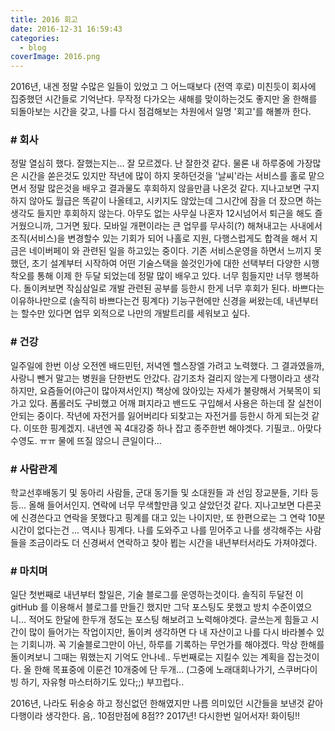 ```yaml
---
title: 2016 회고
date: 2016-12-31 16:59:43
categories:
  - blog
coverImage: 2016.png
---
```

2016년, 내겐 정말 수많은 일들이 있었고 그 어느때보다 (전역 후로) 미친듯이 회사에 집중했던 시간들로 기억난다. 무작정 다가오는 새해를 맞이하는것도 좋지만 올 한해를 되돌아보는 시간을 갖고, 나를 다시 점검해보는 차원에서 일명 '회고'를 해볼까 한다.
<!-- more -->

### # 회사
정말 열심히 했다. 잘했는지는... 잘 모르겠다. 난 잘한것 같다. 물론 내 하루중에 가장많은 시간을 쏟은것도 있지만 작년에 많이 하지 못하던것을 '날씨'라는 서비스를 홀로 맡으면서 정말 많은것을 배우고 결과물도 후회하지 않을만큼 나온것 같다. 지나고보면 구지 하지 않아도 월급은 똑같이 나올테고, 시키지도 않았는데 그시간에 잠을 더 잤으면 하는 생각도 들지만 후회하지 않는다. 아무도 없는 사무실 나혼자 12시넘어서 퇴근을 해도 즐거웠으니까, 그거면 됬다.
모바일 개편이라는 큰 업무를 무사히(?) 해쳐내고는 사내에서 조직(서비스)을 변경할수 있는 기회가 되어 나홀로 지원, 다행스럽게도 합격을 해서 지금은 네이버페이 와 관련된 일을 하고있는 중이다. 기존 서비스운영을 하면서 느끼지 못했던, 초기 설계부터 시작하여 어떤 기술스택을 쓸것인가에 대한 선택부터 다양한 시행착오를 통해 이제 한 두달 되었는데 정말 많이 배우고 있다. 너무 힘들지만 너무 행복하다.
돌이켜보면 작심삼일로 개발 관련된 공부를 등한시 한게 너무 후회가 된다. 바쁘다는 이유하나만으로 (솔직히 바쁘다는건 핑계다) 기능구현에만 신경을 써왔는데, 내년부터는 할수만 있다면 업무 외적으로 나만의 개발트리를 세워보고 싶다.

### # 건강
일주일에 한번 이상 오전엔 배드민턴, 저녁엔 헬스장엘 가려고 노력했다. 그 결과였을까, 사랑니 뺀거 말고는 병원을 단한번도 안갔다. 감기조차 걸리지 않는게 다행이라고 생각하지만, 요즘들어(야근이 많아져서인지) 책상에 앉아있는 자세가 불량해서 거북목이 되가고 있다. 폼롤러도 구비했고 어깨 펴지라고 밴드도 구입해서 사용은 하는데 잘 실천이 안되는 중이다.
작년에 자전거를 잃어버리다 되찾고는 자전거를 등한시 하게 되는것 같다. 이또한 핑계겠지. 내년엔 꼭 4대강중 하나 잡고 종주한번 해야겟다. 기필코.. 아맞다 수영도. ㅠㅠ 물에 뜨질 않으니 큰일이다...

### # 사람관계
학교선후배동기 및 동아리 사람들, 군대 동기들 및 소대원들 과 선임 장교분들, 기타 등등... 올해 들어서인지. 연락에 너무 무색할만큼 잊고 살았던것 같다. 지나고보면 다른곳에 신경쓴다고 연락을 못했다고 핑계를 대고 있는 나이지만, 또 한편으로는 그 연락 10분 시간이 없다는건 ... 역시나 핑계다. 나를 도와주고 나를 믿어주고 나를 생각해주는 사람들을 조금이라도 더 신경써서 연락하고 찾아 뵙는 시간을 내년부터서라도 가져야겠다.

### # 마치며
일단 첫번째로 내년부터 할일은, 기술 블로그를 운영하는것이다. 솔직히 두달전 이 gitHub 를 이용해서 블로그를 만들긴 했지만 그닥 포스팅도 못했고 방치 수준이였으니... 적어도 한달에 한두개 정도는 포스팅 해보려고 노력해야겟다. 글쓰는게 힘들고 시간이 많이 들어가는 작업이지만, 돌이켜 생각하면 다 내 자산이고 나를 다시 바라볼수 있는 기회니까. 꼭 기술블로그만이 아닌, 하루를 기록하는 무언가를 해야겠다. 막상 한해를 돌이켜보니 그때는 뭐했는지 기억도 안나네..
두번째로는 지킬수 있는 계획을 잡는것이다. 올 한해 목표중에 이룬건 10개중에 단 두개... (그중에 노래대회나가기, 스쿠버다이빙 하기, 자유형 마스터하기도 있다;;) 부끄럽다..

2016년, 나라도 뒤숭숭 하고 정신없던 한해였지만 나름 의미있던 시간들을 보낸것 같아 다행이라 생각한다.
음,. 10점만점에 8점??
2017년! 다시한번 일어서자! 화이팅!!
